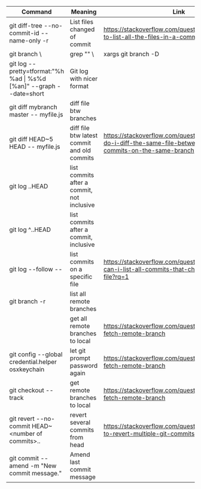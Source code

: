| Command                                                      | Meaning                                     | Link                                                         |
| ------------------------------------------------------------ | ------------------------------------------- | ------------------------------------------------------------ |
| git diff-tree --no-commit-id --name-only -r <commit hash>    | List files changed of commit                | https://stackoverflow.com/questions/424071/how-to-list-all-the-files-in-a-commit |
| git branch \\                                                | grep "<pattern>" \\                         | xargs git branch -D                                          |
| git log --pretty=tformat:"%h %ad \| %s%d [%an]" --graph --date=short | Git log with nicer format                   |                                                              |
| git diff mybranch master -- myfile.js                        | diff file btw branches                      |                                                              |
| git diff HEAD~5 HEAD -- myfile.js                            | diff file btw latest commit and old commits | https://stackoverflow.com/questions/3338126/how-do-i-diff-the-same-file-between-two-different-commits-on-the-same-branch |
| git log <commit hash>..HEAD                                  | list commits after a commit, not inclusive  |                                                              |
| git log <commit hash>^..HEAD                                 | list commits after a commit, inclusive      |                                                              |
| git log --follow -- <filename>                               | list commits on a specific file             | https://stackoverflow.com/questions/3701404/how-can-i-list-all-commits-that-changed-a-specific-file?rq=1 |
| git branch -r                                                | list all remote branches                    |                                                              |
|                                                              | get all remote branches to local            | https://stackoverflow.com/questions/9537392/git-fetch-remote-branch |
| git config --global credential.helper osxkeychain            | let git prompt password again               | https://stackoverflow.com/questions/9537392/git-fetch-remote-branch |
| git checkout --track <branchname>                            | get remote branches to local                | https://stackoverflow.com/questions/9537392/git-fetch-remote-branch |
| git revert --no-commit HEAD~\<number of commits>..           | revert several commits from head            | https://stackoverflow.com/questions/1463340/how-to-revert-multiple-git-commits |
| git commit --amend -m "New commit message."                  | Amend last commit message                   |                                                              |

